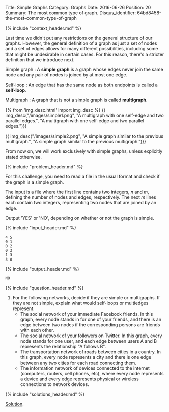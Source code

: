 Title: Simple Graphs
Category: Graphs
Date: 2016-06-26
Position: 20
Summary: The most common type of graph.
Disqus_identifier: 64bd8458-the-most-common-type-of-graph

{% include "context_header.md" %}

Last time we didn't put any restrictions on the general structure of our
graphs. However, the general definition of a graph as just a set of nodes
and a set of edges allows for many different possibilities, including some
that might be undesirable in certain cases. For this reason, there's a
stricter definition that we introduce next.

Simple graph[](#simple-graph)
: A **simple graph** is a graph whose edges never join the same node and any
pair of nodes is joined by at most one edge.

Self-loop[](#self-loop)
: An edge that has the same node as both endpoints is called a **self-loop**.

Multigraph[](#multigraph)
: A graph that is not a simple graph is called **multigraph**.

{% from 'img_desc.html' import img_desc %}
{{ img_desc("/images/simple1.png",
            "A multigraph with one self-edge and two parallel edges.",
            "A multigraph with one self-edge and two parallel edges.")}}

{{ img_desc("/images/simple2.png",
            "A simple graph similar to the previous multigraph.",
            "A simple graph similar to the previous multigraph.")}}

From now on, we will work exclusively with simple graphs, unless explicitly
stated otherwise.

{% include "problem_header.md" %}

For this challenge, you need to read a file in the usual format and check
if the graph is a simple graph.

The input is a file where the first line contains two integers, $n$ and
$m$, defining the number of nodes and edges, respectively. The next $m$
lines each contain two integers, representing two nodes that are joined by
an edge.

Output 'YES' or 'NO', depending on whether or not the graph is simple.

{% include "input_header.md" %}

```
4 5
0 1
0 2
0 3
1 3
3 0

```

{% include "output_header.md" %}

```
NO
```

{% include "question_header.md" %}

1. For the following networks, decide if they are simple or multigraphs. If
   they are not simple, explain what would self-loops or multiedges
   represent.
    + The social network of your immediate Facebook friends. In this graph,
      every node stands in for one of your friends, and there is an edge
      between two nodes if the corresponding persons are friends with each
      other.
    + The social network of your followers on Twitter. In this graph, every
      node stands for one user, and each edge between users A and B
      represents the relationship "A follows B".
    + The transportation network of roads between cities in a country. In
      this graph, every node represents a city and there is one edge
      between any two cities for each road connecting them.
    + The information network of devices connected to the internet
      (computers, routers, cell phones, etc), where every node represents a
      device and every edge represents physical or wireless connections
      to network devices.


{% include "solutions_header.md" %}

[Solution](https://github.com/Leockard/erdos/blob/master/solutions/graphs/simple.py).
